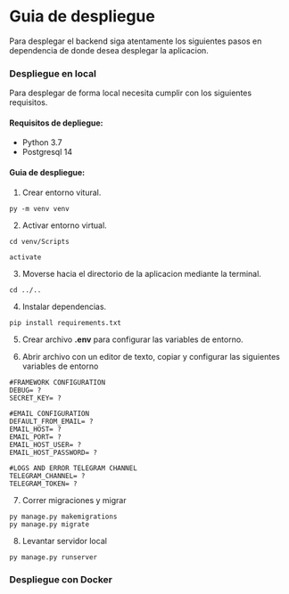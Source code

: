 # Guia de despliegue

Para desplegar el backend siga atentamente los siguientes pasos en dependencia de donde desea desplegar la aplicacion.

### Despliegue en local

Para desplegar de forma local necesita cumplir con los siguientes requisitos.

#### Requisitos de depliegue:

* Python 3.7
* Postgresql 14

#### Guia de despliegue:

1. Crear entorno vitural.

```shell
py -m venv venv
```

2. Activar entorno virtual.

```shell
cd venv/Scripts

activate
```

3. Moverse hacia el directorio de la aplicacion mediante la terminal.

```shell
cd ../..
```

4. Instalar dependencias.

```shell
pip install requirements.txt
```

5. Crear archivo **.env** para configurar las variables de entorno.

6. Abrir archivo con un editor de texto, copiar y configurar las siguientes variables de entorno

```text
#FRAMEWORK CONFIGURATION
DEBUG= ?
SECRET_KEY= ?

#EMAIL CONFIGURATION
DEFAULT_FROM_EMAIL= ?
EMAIL_HOST= ?
EMAIL_PORT= ?
EMAIL_HOST_USER= ?
EMAIL_HOST_PASSWORD= ?

#LOGS AND ERROR TELEGRAM CHANNEL
TELEGRAM_CHANNEL= ?
TELEGRAM_TOKEN= ?

```

7. Correr migraciones y migrar

```shell
py manage.py makemigrations
py manage.py migrate
```

8. Levantar servidor local

```shell
py manage.py runserver
```

### Despliegue con Docker
